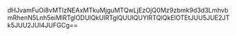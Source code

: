 dHJvamFuOi8vMTIzNEAxMTkuMjguMTQwLjEzOjQ0Mz9zbmk9d3d3LmhvbmRhenN5Lnh5eiMlRTglODUlQkUlRTglQUUlQUYlRTQlQkElOTEtJUU5JUE2JTk5JUU2JUI4JUFGCg==
